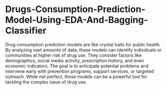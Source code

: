 # Drugs-Consumption-Prediction-Model-Using-EDA-And-Bagging-Classifier

Drug consumption prediction models are like crystal balls for public health. By analyzing vast amounts of data, these models can identify individuals or communities at higher risk of drug use. They consider factors like demographics, social media activity, prescription history, and even economic indicators. The goal is to anticipate potential problems and intervene early with prevention programs, support services, or targeted outreach. While not perfect, these models can be a powerful tool for tackling the complex issue of drug use.
